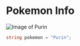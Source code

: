 # Pokemon Info

![Image of Purin](https://assets.pokemon.com/assets/cms2/img/pokedex/full/039.png)

``` C#
string pokemon = "Purin";
```
